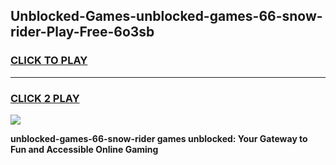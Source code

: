
## Unblocked-Games-unblocked-games-66-snow-rider-Play-Free-6o3sb
<h3>
<a href="https://premium76.site?title=unblocked-games-66-snow-rider&ref=24M">CLICK TO PLAY</a></h3>
<hr>

<h3>
<a href="https://premium76.site?title=unblocked-games-66-snow-rider&ref=24M">CLICK 2 PLAY</a>
  
</h3>

<a href="https://premium76.site?title=unblocked-games-66-snow-rider&ref=24M"><img src="https://clearcache.store/games.png"></a>


**unblocked-games-66-snow-rider games unblocked: Your Gateway to Fun and Accessible Online Gaming**
